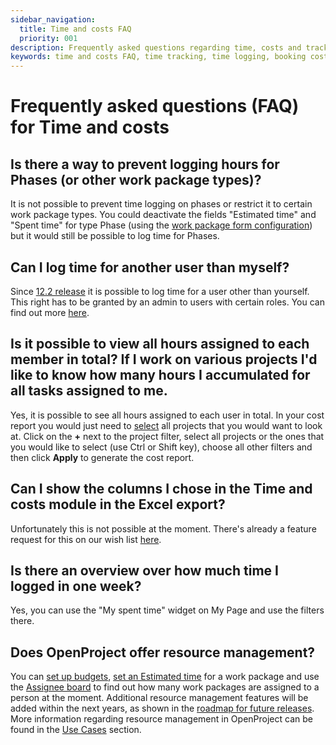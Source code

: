 ```yaml
---
sidebar_navigation:
  title: Time and costs FAQ
  priority: 001
description: Frequently asked questions regarding time, costs and tracking
keywords: time and costs FAQ, time tracking, time logging, booking costs
---
```


# Frequently asked questions (FAQ) for Time and costs

## Is there a way to prevent logging hours for Phases (or other work package types)?

It is not possible to prevent time logging on phases or restrict it to certain work package types. You could deactivate the fields "Estimated time" and "Spent time" for type Phase (using the [work package form configuration](../../../system-admin-guide/manage-work-packages/work-package-types/#work-package-form-configuration-enterprise-add-on)) but it would still be possible to log time for Phases.

## Can I log time for another user than myself?

Since [12.2 release](https://www.openproject.org/docs/release-notes/12/12-2-0/) it is possible to log time for a user other than yourself. This right has to be granted by an admin to users with certain roles. You can find out more [here](https://www.openproject.org/docs/user-guide/time-and-costs/time-tracking/#log-and-edit-time-for-other-users).

## Is it possible to view all hours assigned to each member in total? If I work on various projects I'd like to know how many hours I accumulated for all tasks assigned to me.

Yes, it is possible to see all hours assigned to each user in total. In your cost report you would just need to [select](../reporting/#filter-cost-reports) all projects that you would want to look at.
Click on the **+** next to the project filter, select all projects or the ones that you would like to select (use Ctrl or Shift key), choose all other filters and then click **Apply** to generate the cost report.

## Can I show the columns I chose in the Time and costs module in the Excel export?

Unfortunately this is not possible at the moment. There's already a feature request for this on our wish list [here](https://community.openproject.org/work_packages/35042).

## Is there an overview over how much time I logged in one week?

Yes, you can use the "My spent time" widget on My Page and use the filters there.

## Does OpenProject offer resource management?

You can [set up budgets](../../budgets), [set an Estimated time](../../work-packages/edit-work-package/) for a work package and use the [Assignee board](../../agile-boards/#choose-between-board-types) to find out how many work packages are assigned to a person at the moment.
Additional resource management features will be added within the next years, as shown in the [roadmap for future releases](https://community.openproject.org/projects/openproject/roadmap).
More information regarding resource management in OpenProject can be found in the [Use Cases](../../../use-cases/resource-management) section.
